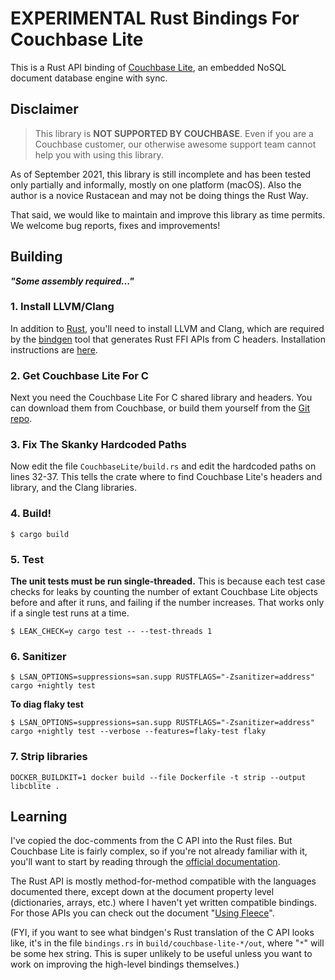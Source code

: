 # EXPERIMENTAL Rust Bindings For Couchbase Lite

This is a Rust API binding of [Couchbase Lite][CBL], an embedded NoSQL document database engine with sync.

## Disclaimer

> This library is **NOT SUPPORTED BY COUCHBASE**. Even if you are a Couchbase customer, our otherwise awesome support team cannot help you with using this library.

As of September 2021, this library is still incomplete and has been tested only partially and informally, mostly on one platform (macOS). Also the author is a novice Rustacean and may not be doing things the Rust Way.

That said, we would like to maintain and improve this library as time permits. We welcome bug reports, fixes and improvements!

## Building

**_"Some assembly required..."_**

### 1. Install LLVM/Clang

In addition to [Rust][RUST], you'll need to install LLVM and Clang, which are required by the
[bindgen][BINDGEN] tool that generates Rust FFI APIs from C headers.
Installation instructions are [here][BINDGEN_INSTALL].

### 2. Get Couchbase Lite For C

Next you need the Couchbase Lite For C shared library and headers. You can download them from Couchbase, or build them yourself from the [Git repo][CBL_C].

### 3. Fix The Skanky Hardcoded Paths

Now edit the file `CouchbaseLite/build.rs` and edit the hardcoded paths on lines 32-37.
This tells the crate where to find Couchbase Lite's headers and library, and the Clang libraries.

### 4. Build!

    $ cargo build

### 5. Test

**The unit tests must be run single-threaded.** This is because each test case checks for leaks by
counting the number of extant Couchbase Lite objects before and after it runs, and failing if the
number increases. That works only if a single test runs at a time.

    $ LEAK_CHECK=y cargo test -- --test-threads 1

### 6. Sanitizer

    $ LSAN_OPTIONS=suppressions=san.supp RUSTFLAGS="-Zsanitizer=address" cargo +nightly test 

**To diag flaky test** 

    $ LSAN_OPTIONS=suppressions=san.supp RUSTFLAGS="-Zsanitizer=address" cargo +nightly test --verbose --features=flaky-test flaky

### 7. Strip libraries
```
DOCKER_BUILDKIT=1 docker build --file Dockerfile -t strip --output libcblite .
```

## Learning

I've copied the doc-comments from the C API into the Rust files. But Couchbase Lite is fairly
complex, so if you're not already familiar with it, you'll want to start by reading through
the [official documentation][CBLDOCS].

The Rust API is mostly method-for-method compatible with the languages documented there, except
down at the document property level (dictionaries, arrays, etc.) where I haven't yet written
compatible bindings. For those APIs you can check out the document "[Using Fleece][FLEECE]".

(FYI, if you want to see what bindgen's Rust translation of the C API looks like, it's in the file `bindings.rs` in `build/couchbase-lite-*/out`, where "`*`" will be some hex string. This is super unlikely to be useful unless you want to work on improving the high-level bindings themselves.)


[RUST]: https://www.rust-lang.org
[CBL]: https://www.couchbase.com/products/lite
[CBL_C]: https://github.com/couchbase/couchbase-lite-C
[CBLDOCS]: https://docs.couchbase.com/couchbase-lite/current/introduction.html
[FLEECE]: https://github.com/couchbaselabs/fleece/wiki/Using-Fleece
[BINDGEN]: https://rust-lang.github.io/rust-bindgen/
[BINDGEN_INSTALL]: https://rust-lang.github.io/rust-bindgen/requirements.html

